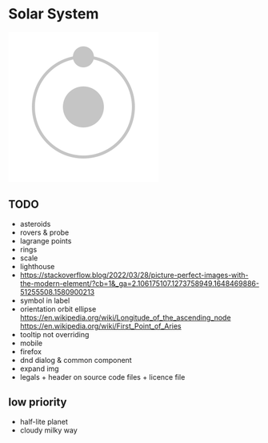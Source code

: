 # Solar System

![logo](/src/assets/logo.svg?raw=true)

## TODO

- asteroids
- rovers & probe
- lagrange points
- rings
- scale
- lighthouse
- https://stackoverflow.blog/2022/03/28/picture-perfect-images-with-the-modern-element/?cb=1&_ga=2.106175107.1273758949.1648469886-51255508.1580900213
- symbol in label
- orientation orbit ellipse https://en.wikipedia.org/wiki/Longitude_of_the_ascending_node https://en.wikipedia.org/wiki/First_Point_of_Aries
- tooltip not overriding
- mobile
- firefox
- dnd dialog & common component
- expand img
- legals + header on source code files + licence file

## low priority
- half-lite planet
- cloudy milky way
